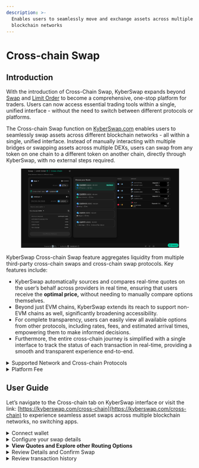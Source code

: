 ```yaml
---
description: >-
  Enables users to seamlessly move and exchange assets across multiple
  blockchain networks
---
```


# Cross-chain Swap

## Introduction

With the introduction of Cross-Chain Swap, KyberSwap expands beyond [Swap](https://docs.kyberswap.com/kyberswap-solutions/kyberswap-aggregator) and [Limit Order](https://docs.kyberswap.com/kyberswap-solutions/limit-order) to become a comprehensive, one-stop platform for traders. Users can now access essential trading tools within a single, unified interface - without the need to switch between different protocols or platforms.

The Cross-chain Swap function on [KyberSwap.com](http://kyberswap.com/) enables users to seamlessly swap assets across different blockchain networks - all within a single, unified interface. Instead of manually interacting with multiple bridges or swapping assets across multiple DEXs, users can swap from any token on one chain to a different token on another chain, directly through KyberSwap, with no external steps required.

<figure><img src="../../../.gitbook/assets/1 (1).png" alt=""><figcaption></figcaption></figure>

KyberSwap Cross-chain Swap feature aggregates liquidity from multiple third-party cross-chain swaps and cross-chain swap protocols. Key features include:

* KyberSwap automatically sources and compares real-time quotes on the user’s behalf across providers in real time, ensuring that users receive the **optimal price,** without needing to manually compare options themselves.
* Beyond just EVM chains, KyberSwap extends its reach to support non-EVM chains as well, significantly broadening accessibility.
* For complete transparency, users can easily view all available options from other protocols, including rates, fees, and estimated arrival times, empowering them to make informed decisions.
* Furthermore, the entire cross-chain journey is simplified with a single interface to track the status of each transaction in real-time, providing a smooth and transparent experience end-to-end.

<details>

<summary>Supported Network and Cross-chain Protocols</summary>

Supported chains include:

* [Major EVM chains currently supported on KyberSwap](https://docs.kyberswap.com/getting-started/supported-exchanges-and-networks)
* Bitcoin
* Near

Supported third-party cross-chain swaps and cross-chain swap protocols:

* Near Intent
* Across
* Relay Protocol
* XY Finance
* Debridge
* LI.FI
* Mayan Finance

_Support for chains and protocols could be changed over time._

</details>

<details>

<summary>Platform Fee</summary>

To support the continued development and maintenance of the Cross-Chain Swap, KyberSwap applies a platform fee for using this feature. When performing a cross-chain swap, the applicable platform fee is shown as “Platform Fee” in the swap details section after the route is generated and before you confirm the transaction.

<figure><img src="../../../.gitbook/assets/2.png" alt="" width="375"><figcaption></figcaption></figure>

Below is the detailed fee structure:

<table data-header-hidden><thead><tr><th width="139.953125"></th><th></th><th></th><th></th><th width="245.0859375"></th></tr></thead><tbody><tr><td><strong>Route</strong></td><td><strong>Stable pair</strong></td><td><strong>Common pair</strong></td><td><strong>Exotic pair</strong></td><td><strong>High-volatility pair</strong></td></tr><tr><td><strong>EVM ↔ EVM</strong></td><td>0.05 %</td><td>0.10 %</td><td>0.15 %</td><td>0.25 %</td></tr><tr><td><strong>Near ↔ EVM</strong></td><td>0.2%</td><td>0.2%</td><td>0.2%</td><td>0.25 %</td></tr><tr><td><strong>BTC ↔ EVM</strong></td><td>0.25 %</td><td>0.25 %</td><td>0.25 %</td><td>0.2%</td></tr><tr><td><strong>Bitcoin ↔ Near</strong></td><td>0.25 %</td><td>0.25 %</td><td>0.25 %</td><td>0.25 %</td></tr></tbody></table>

> Note: The “Platform Fee” is separate from the “Protocol Fee”. Some third-party providers may charge a protocol-specific fee for using their route. If applicable, this “Protocol Fee” will be displayed in the Swap Details when this route is selected, or within the “Choose Your Route” section during route comparison.

</details>

## User Guide

Let’s navigate to the Cross-chain tab on KyberSwap interface or visit the link: [https://kyberswap.com/cross-chain](https://kyberswap.com/cross-chain) to experience seamless asset swaps across multiple blockchain networks, no switching apps.

<details>

<summary>Connect wallet</summary>

**1.1. EVM to EVM**

<figure><img src="../../../.gitbook/assets/3.png" alt="" width="563"><figcaption></figcaption></figure>

* Source chain:
  * Simply connect your [Web3 wallet](https://docs.kyberswap.com/kyberswap-solutions/kyberswap-interface/user-guides/connect-your-wallet) using the “Connect” button in the top-right corner, or through “Connect Wallet” in the Cross-chain Swap panel.
  * Ensure that your wallet is connected to the appropriate source network. If not, the interface will prompt you to switch to the correct network before allowing you to proceed with the swap configuration.
* Destination chain:
  * No additional wallet connection is required if the same EVM-compatible wallet supports the destination networ

**1.2. EVM to Bitcoin/Near**

<figure><img src="../../../.gitbook/assets/4.jpg" alt="" width="375"><figcaption></figcaption></figure>

* Source chain:
  * Simply connect your [Web3 wallet](https://docs.kyberswap.com/kyberswap-solutions/kyberswap-interface/user-guides/connect-your-wallet) using the “Connect Wallet” button in the top-right corner, or through the “Select Wallet” option in the Cross-Chain Swap panel.
  * Ensure that your wallet is connected to the appropriate source network. If not, the interface will prompt you to switch to the correct network before allowing you to proceed with the swap configuration.
* Destination chain:
  * You are required to manually enter your Bitcoin/NEAR receiving address to receive the output tokens.
  * If you prefer to connect your Bitcoin/Near wallet, you can click “Select Wallet” to connect an available compatible wallet for Bitcoin or Near, depending on your chosen destination chain. In this case, the default receiving address will be your connected wallet address.

**1.3. Bitcoin to other chains**

<figure><img src="../../../.gitbook/assets/5.png" alt="" width="563"><figcaption></figcaption></figure>

* Source chain:
  * Click “Select Wallet” in the Cross-Chain Swap panel, and connect a compatible wallet available for Bitcoin.
* Destination chain:
  * You are required to manually enter your receiving address to receive the output tokens.
  * If you prefer to connect your wallet, you can click “Select Wallet” to connect an available compatible wallet for the destination chain. In this case, the default receiving address will be your connected wallet address.

**1.4. Near to other chains**

<figure><img src="../../../.gitbook/assets/6.png" alt="" width="563"><figcaption></figcaption></figure>

* Source chain:
  * Click “Select Wallet” in the Cross-Chain Swap panel, and connect a compatible wallet available for Near.
* Destination chain:
  * You are required to manually enter your receiving address to receive the output tokens.
  * If you prefer to connect your wallet, you can click “Select Wallet” to connect an available compatible wallet for the destination chain. In this case, the default receiving address will be your connected wallet address.

</details>

<details>

<summary>Configure your swap details</summary>

<figure><img src="../../../.gitbook/assets/7.png" alt="" width="375"><figcaption></figcaption></figure>

* Source Network: Choose the blockchain where your current token is held.
* Destination Network: Select the target blockchain where you want to receive the output token.
* Token Pair: Specify the token you want to swap from, and the token you wish to receive on the destination chain.
* Amount: Enter the amount of the source token you intend to swap.
* Enter the receiving address for the destination chain:
  * EVM ↔ EVM:
    * If you wish to send the output tokens to another wallet, you may enable the “Send to other wallet” option and enter the desired receiving address. **If this option is not enabled, the default receiving address will be your connected wallet address.**
  * Other network cases:
    * If you do not connect a compatible wallet for the destination chain, you are required to manually enter the receiving address to receive the output tokens.
    * If you have connected a receiving wallet to the KyberSwap interface for the destination chain, the default receiving address will be your connected wallet address.

KyberSwap will source from all available routing options from supported protocols and select the most optimal option.

</details>

<details>

<summary><strong>View Quotes and Explore other Routing Options</strong></summary>

<figure><img src="../../../.gitbook/assets/8.png" alt="" width="563"><figcaption></figcaption></figure>

After entering the amount, KyberSwap automatically fetches real-time quotes from multiple third-party cross-chain protocols and **selects the option that provides best rate among the quotes by default.**

For full visibility, you can click “More Options” to open the “Choose Your Route” section, where you can compare available providers, view estimated return amounts, fees, and estimated arrival times, you can choose another quote which you prefer. This transparency empowers users to make informed decisions about which route best meets their needs.

Note: Some providers may have their protocol fee for using their router; if applicable, this fee will be displayed on Swap details as “Protocol Fee” (when the route is selected) or via “Choose Your Route” section.

</details>

<details>

<summary>Review Details and Confirm Swap</summary>

<figure><img src="../../../.gitbook/assets/image (2).png" alt="" width="375"><figcaption></figcaption></figure>

After configuring swap details, you might need to Approve the input token first if you haven’t previously authorized the protocol to swap this token on your behalf. Once approved, click “Review the Cross-chain Swap”.

A confirmation box will be opened, where you should carefully review all transaction details: token amount, destination address, minimum received, estimated processing time, platform fee, etc.

Once everything is verified, click “Confirm Swap” and approve the transaction in your wallet.

</details>

<details>

<summary>Review transaction history</summary>

<figure><img src="../../../.gitbook/assets/image (3).png" alt="" width="563"><figcaption></figcaption></figure>

After initiating a cross-chain swap, users can track the entire transaction lifecycle directly within the KyberSwap interface, eliminating the need to manually monitor multiple platforms or dashboards. The \*\*\*\*transaction history panel presents a detailed overview of each swap, including the time and date when the swap is initiated, sender wallet, status, route, amount of input and output tokens, and on-chain transactions.

The status of each transaction is updated in real time to reflect its current state:

*   **Processing** – The transaction is in progress, including the swap on the source chain, bridging, and settlement on the destination chain.

    Note: Some chains or protocols may take more time to complete. You can refer to the “Estimated Processing Time” shown in the confirmation box before proceeding with the transaction.
* **Success** – The transaction has been completed successfully. The output tokens have been delivered to your receiving address on the destination chain.
* **Failed** – The transaction could not be completed. It is automatically reverted, and the input tokens are returned to your sender wallet address.

This integrated visibility ensures that users stay informed at every step, from initial approval to final settlement. Whether you're verifying a large trade, troubleshooting a failed transaction, or simply tracking past activity, KyberSwap's transaction history provides a centralized, transparent, and user-friendly view of your cross-chain interactions.

</details>
